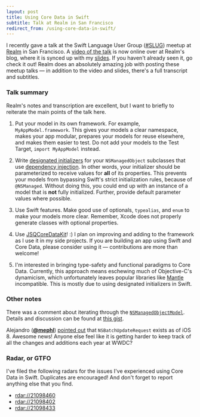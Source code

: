 ```yaml
---
layout: post
title: Using Core Data in Swift
subtitle: Talk at Realm in San Francisco
redirect_from: /using-core-data-in-swift/
---
```


I recently gave a talk at the Swift Language User Group ([#SLUG](http://www.meetup.com/swift-language/events/220612410/)) meetup at [Realm](http://realm.io) in San Francisco. A [video of the talk](http://realm.io/news/jesse-squires-core-data-swift/) is now online over at Realm's blog, where it is synced up with my [slides](https://speakerdeck.com/jessesquires/using-core-data-in-swift). If you haven't already seen it, go check it out! Realm does an absolutely amazing job with posting these meetup talks &mdash; in addition to the video and slides, there's a full transcript and subtitles.

<!--excerpt-->

### Talk summary

Realm's notes and transcription are excellent, but I want to briefly to reiterate the main points of the talk here.

1. Put your model in its own framework. For example, `MyAppModel.framework`. This gives your models a clear namespace, makes your app modular, prepares your models for reuse elsewhere, and makes them easier to test. Do not add your models to the Test Target, `import MyAppModel` instead.

1. Write [designated initializers](https://developer.apple.com/library/ios/documentation/Swift/Conceptual/Swift_Programming_Language/Initialization.html) for your `NSManagedObject` subclasses that use [dependency injection](http://en.wikipedia.org/wiki/Dependency_injection). In other words, your initializer should be parameterized to receive values for **all** of its properties. This prevents your models from bypassing Swift's strict initialization rules, because of `@NSManaged`. Without doing this, you could end up with an instance of a model that is **not** fully initialized. Further, provide default parameter values where possible.

1. Use Swift features. Make good use of optionals, `typealias`, and `enum` to make your models more clear. Remember, Xcode does not properly generate classes with optional properties.

1. Use [JSQCoreDataKit](https://github.com/jessesquires/JSQCoreDataKit)! :) I plan on improving and adding to the framework as I use it in my side projects. If you are building an app using Swift and Core Data, please consider using it &mdash; contributions are more than welcome!

1. I'm interested in bringing type-safety and functional paradigms to Core Data. Currently, this approach means eschewing much of Objective-C's dynamicism, which unfortunately leaves popular libraries like [Mantle](https://github.com/Mantle/Mantle) incompatible. This is mostly due to using designated initializers in Swift.

### Other notes

There was a comment about iterating through the [`NSManagedObjectModel`](https://developer.apple.com/library/prerelease/ios/documentation/Cocoa/Reference/CoreDataFramework/Classes/NSManagedObjectModel_Class/index.html). Details and discussion can be found at [this gist](https://gist.github.com/nevyn/d22c4684370fa07078dd).

Alejandro ([**@mephl**](https://twitter.com/mephl)) [pointed out](https://twitter.com/mephl/status/601003780700655616) that `NSBatchUpdateRequest` exists as of iOS 8. Awesome news! Anyone else feel like it is getting harder to keep track of all the changes and additions each year at WWDC?

### Radar, or GTFO

I've filed the following radars for the issues I've experienced using Core Data in Swift. Duplicates are encouraged! And don't forget to report anything else that you find.

* [rdar://21098460](https://openradar.appspot.com/radar?id=6747306682482688)
* [rdar://21098402](https://openradar.appspot.com/radar?id=5534736382427136)
* [rdar://21098433](https://openradar.appspot.com/radar?id=4963635386384384)
